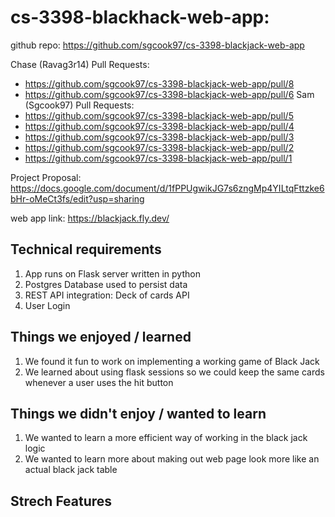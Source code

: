 # cs-3398-blackhack-web-app: 

github repo: https://github.com/sgcook97/cs-3398-blackjack-web-app

Chase (Ravag3r14) Pull Requests:
  * https://github.com/sgcook97/cs-3398-blackjack-web-app/pull/8
  * https://github.com/sgcook97/cs-3398-blackjack-web-app/pull/6
Sam (Sgcook97) Pull Requests:
  * https://github.com/sgcook97/cs-3398-blackjack-web-app/pull/5
  * https://github.com/sgcook97/cs-3398-blackjack-web-app/pull/4
  * https://github.com/sgcook97/cs-3398-blackjack-web-app/pull/3
  * https://github.com/sgcook97/cs-3398-blackjack-web-app/pull/2
  * https://github.com/sgcook97/cs-3398-blackjack-web-app/pull/1

Project Proposal: https://docs.google.com/document/d/1fPPUgwikJG7s6zngMp4YILtqFttzke6bHr-oMeCt3fs/edit?usp=sharing

web app link: https://blackjack.fly.dev/

## Technical requirements
1. App runs on Flask server written in python
2. Postgres Database used to persist data
3. REST API integration: Deck of cards API
4. User Login

## Things we enjoyed / learned
1. We found it fun to work on implementing a working game of Black Jack 
2. We learned about using flask sessions so we could keep the same cards whenever a user uses the hit button

## Things we didn't enjoy / wanted to learn
1. We wanted to learn a more efficient way of working in the black jack logic
2. We wanted to learn more about making out web page look more like an actual black jack table
## Strech Features
